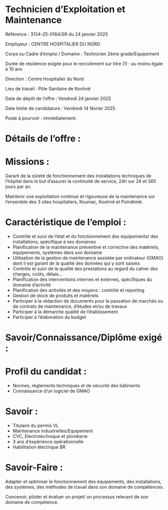 # Technicien d’Exploitation et Maintenance

Référence : 3134-25-0184/SR du 24 janvier 2025

Employeur : CENTRE HOSPITALIER DU NORD

Corps ou Cadre d’emploi / Domaine : Technicien 2ème grade/Equipement

Durée de résidence exigée pour le recrutement sur titre (1) : au moins égale à 10 ans

Direction : Centre Hospitalier du Nord

Lieu de travail : Pôle Sanitaire de Koohnê

Date de dépôt de l’offre : Vendredi 24 janvier 2025

Date limite de candidature : Vendredi 14 février 2025

Poste à pourvoir : immédiatement.

# Détails de l’offre :

# Missions :

Garant de la sûreté de fonctionnement des installations techniques de l’hôpital dans le but d’assurer la continuité de service, 24h sur 24 et 365 jours par an.

Maintenir une exploitation continue et rigoureuse de la maintenance sur l’ensemble des 3 sites hospitaliers, Koumac, Koohnê et Poindimié.

# Caractéristique de l’emploi :

- Contrôle et suivi de l’état et du fonctionnement des équipements/ des installations, spécifique à ses domaines
- Planification de la maintenance préventive et corrective des matériels, équipements, systèmes dans son domaine
- Utilisation de la gestion de maintenance assistée par ordinateur (GMAO) dont il est garant de la qualité des données qui y sont saisies
- Contrôle et suivi de la qualité des prestations au regard du cahier des charges, coûts, délais…
- Planification des interventions internes et externes, spécifiques du domaine d’activité
- Planification des activités et des moyens : contrôle et reporting
- Gestion de stock de produits et matériels
- Participer à la rédaction de documents pour la passation de marchés ou de contrats de maintenance, d’études et/ou de travaux
- Participer à la démarche qualité de l’établissement
- Participer à l’élaboration du budget

# Savoir/Connaissance/Diplôme exigé :

# Profil du candidat :

- Normes, règlements techniques et de sécurité des bâtiments
- Connaissance d’un logiciel de GMAO

# Savoir :

- Titulaire du permis VL
- Maintenance industrielles/Equipement
- CVC, Electrotechnique et plomberie
- 3 ans d’expérience opérationnelle
- Habilitation électrique BR

# Savoir-Faire :

Adapter et optimiser le fonctionnement des équipements, des installations, des systèmes, des méthodes de travail dans son domaine de compétences.

Concevoir, piloter et évaluer un projet/ un processus relevant de son domaine de compétence.